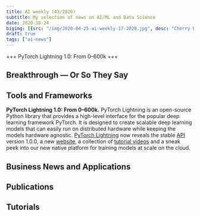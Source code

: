 ```yaml
---
title: AI weekly (43/2020)
subtitle: My selection of news on AI/ML and Data Science
date: 2020-10-24
bigimg: [{src: "/img/2020-04-25-ai-weekly-17-2020.jpg", desc: "Cherry blossom (Berlin 2020)"}]
draft: true
tags: ["ai-news"]
---
```



+++ PyTorch Lightning 1.0: From 0–600k +++ 


 
<!--more-->



## Breakthrough &mdash; Or So They Say

 


## Tools and Frameworks
 
**PyTorch Lightning 1.0: From 0–600k.** PyTorch Lightning is an open-source Python library that provides a high-level interface for the popular deep learning framework PyTorch. It is designed to create scalable deep learning models that can easily run on distributed hardware while keeping the models hardware agnostic. [PyTorch Lightning](http://pytorchlightning/) now reveals the stable [API](https://pytorch-lightning.readthedocs.io/en/latest/) version 1.0.0, a new [website](http://pytorchlightning/), a collection of [tutorial videos](https://www.pytorchlightning.ai/tutorials) and a sneak peek into our new native platform for training models at scale on the cloud.


## Business News and Applications




## Publications




## Tutorials

